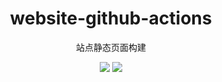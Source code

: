 <div align="center">
<h1 align="center"> website-github-actions </h1>
<p align="center">
站点静态页面构建
</p>
<p align="center">
  <img src="https://img.shields.io/badge/Maintainer-cyril@liaosirui.com-blue.svg">
  <img src="https://img.shields.io/badge/Language-Conf-green.svg">
</p>
</div>
